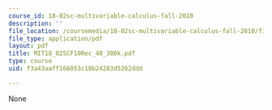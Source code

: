 ```yaml
---
course_id: 18-02sc-multivariable-calculus-fall-2010
description: ''
file_location: /coursemedia/18-02sc-multivariable-calculus-fall-2010/f3a43aaff166053c18b24283d5262ddd_MIT18_02SCF10Rec_40_300k.pdf
file_type: application/pdf
layout: pdf
title: MIT18_02SCF10Rec_40_300k.pdf
type: course
uid: f3a43aaff166053c18b24283d5262ddd

---
```

None